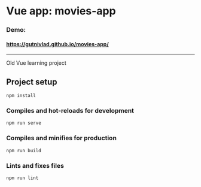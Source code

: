 # Vue app: movies-app
### Demo:
#### https://gutnivlad.github.io/movies-app/


------------

Old Vue learning project

## Project setup
```
npm install
```

### Compiles and hot-reloads for development
```
npm run serve
```

### Compiles and minifies for production
```
npm run build
```

### Lints and fixes files
```
npm run lint
```
